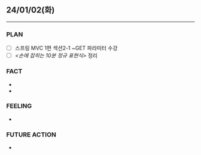 ##  24/01/02(화)
***
### PLAN
* [ ] 스프링 MVC 1편 섹션2-1 ~GET 파라미터 수강
* [ ] *<손에 잡히는 10분 정규 표현식>* 정리
### FACT
* 
*
### FEELING
* 
### FUTURE ACTION
* 